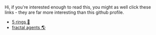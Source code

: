Hi, if you're interested enough to read this, you might as well click these links - they are far more interesting than this github profile.
- [5 rings 🧿](https://en.wikipedia.org/wiki/The_Book_of_Five_Rings) 
- [fractal agents 🌎](https://www.lesswrong.com/posts/i3BTagvt3HbPMx6PN/embedded-agency-full-text-version)
